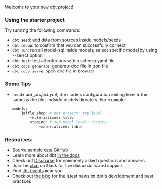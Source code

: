 Welcome to your new dbt project!

### Using the starter project

Try running the following commands:
- `dbt seed`: add data from sources inside models/seeds
- `dbt debug`: to confirm that you can successfully connect
- `dbt run`: run all model-sql inside models; select specific model by using --select option
- `dbt test`: test all criterions within schema.yaml file
- `dbt docs generate`: generate doc file in json file
- `dbt docs serve`: open doc file in browser

### Some Tips

- Inside *dbt_project.yml*, the models configuration setting level is the same as the files indside models directory. For example:
    ```python
    models:
        jaffle_shop: # dbt project: top level
            +materialized: table
            staging: # sub-model level: staging
                +materialized: table
    ```

### Resources:
- Source sample data [GitHub](https://github.com/dbt-labs/jaffle_shop)
- Learn more about dbt [in the docs](https://docs.getdbt.com/docs/introduction)
- Check out [Discourse](https://discourse.getdbt.com/) for commonly asked questions and answers
- Join the [chat](https://community.getdbt.com/) on Slack for live discussions and support
- Find [dbt events](https://events.getdbt.com) near you
- Check out [the blog](https://blog.getdbt.com/) for the latest news on dbt's development and best practices

